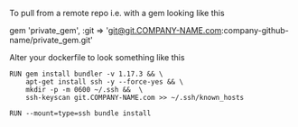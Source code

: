 To pull from a remote repo i.e. with a gem looking like this

gem 'private_gem', :git => 'git@git.COMPANY-NAME.com:company-github-name/private_gem.git'

Alter your dockerfile to look something like this

```
RUN gem install bundler -v 1.17.3 && \
    apt-get install ssh -y --force-yes && \
    mkdir -p -m 0600 ~/.ssh &&  \
    ssh-keyscan git.COMPANY-NAME.com >> ~/.ssh/known_hosts

RUN --mount=type=ssh bundle install
```

